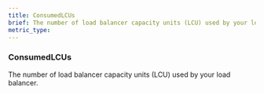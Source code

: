 ```yaml
---
title: ConsumedLCUs
brief: The number of load balancer capacity units (LCU) used by your load balancer.
metric_type:
---
```

### ConsumedLCUs

The number of load balancer capacity units (LCU) used by your load balancer.
